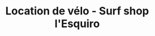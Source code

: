 ---
title: "Location de vélo - Surf shop l'Esquiro"
url: /seignosse/location-de-velo-surf-shop-lesquiro/
shop: Fahrrad
---
